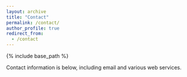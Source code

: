 ```yaml
---
layout: archive
title: "Contact"
permalink: /contact/
author_profile: true
redirect_from:
  - /contact
---
```


{% include base_path %}

Contact information is below, including email and various web services. 
